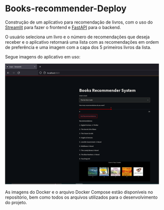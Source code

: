 # Books-recommender-Deploy

Construção de um aplicativo para recomendação de livros, com o uso do [Streamlit](https://streamlit.io/) para fazer o frontend e [FastAPI](https://fastapi.tiangolo.com/) para o backend.

O usuário seleciona um livro e o número de recomendações que deseja receber e o aplicativo retornará uma lista com as recomendações em ordem de preferência e uma imagem com a capa dos 5 primeiros livros da lista.

Segue imagens do aplicativo em uso: 

![alt text](https://github.com/LuccaFurtado/images/blob/main/books%20recommendations%20sytem.png)

As imagens do Docker e o arquivo Docker Compose estão disponíveis no repositório, bem como todos os arquivos utilizados para o desenvolvimento do projeto.


